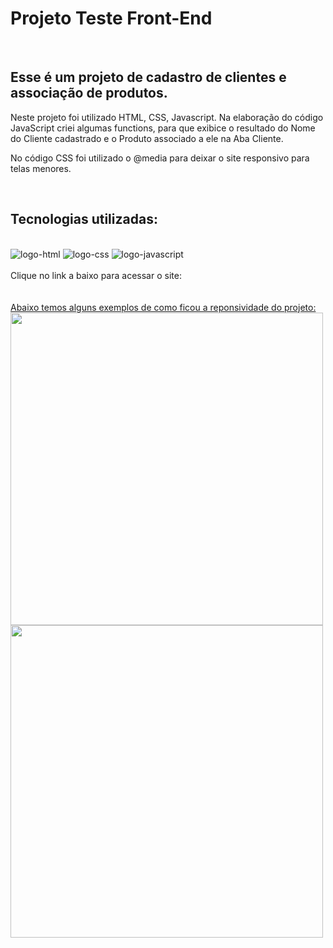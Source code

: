 <h1>Projeto Teste Front-End</h1>
<br>

<h2>Esse é um projeto de cadastro de clientes e associação de produtos.</h2>
<p>Neste projeto foi utilizado HTML, CSS, Javascript. Na elaboração do código JavaScript criei algumas functions, para que exibice o resultado do Nome do Cliente cadastrado e o Produto associado a ele na Aba Cliente.
 
  No código CSS foi utilizado o @media para deixar o site responsivo para telas menores.
</p>
<br>
<h2>Tecnologias utilizadas:</h2>
<br>
   <img src="https://img.shields.io/badge/HTML-239120?style=for-the-badge&logo=html5&logoColor=white" alt="logo-html">
   
   <img src="https://img.shields.io/badge/CSS-239120?&style=for-the-badge&logo=css3&logoColor=white" alt="logo-css">
   
   <img src="https://img.shields.io/badge/JavaScript-F7DF1E?style=for-the-badge&logo=javascript&logoColor=black" alt="logo-javascript">
<br>
<br>
Clique no link a baixo para acessar o site:
<br>
<a href=</a>
<br>
<br> Abaixo temos alguns exemplos de como ficou a reponsividade do projeto:<br>
  <img src= width="280" height="500">
  <img src= width="280" height="500">
